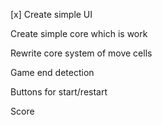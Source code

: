
[x] Create simple UI

Create simple core which is work

Rewrite core system of move cells

Game end detection

Buttons for start/restart

Score
